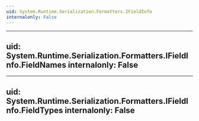 ```yaml
---
uid: System.Runtime.Serialization.Formatters.IFieldInfo
internalonly: False
---
```


---
uid: System.Runtime.Serialization.Formatters.IFieldInfo.FieldNames
internalonly: False
---

---
uid: System.Runtime.Serialization.Formatters.IFieldInfo.FieldTypes
internalonly: False
---
